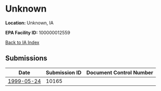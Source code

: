 # Unknown

**Location:** Unknown, IA

**EPA Facility ID:** 100000012559

[Back to IA Index](../../index.md)

## Submissions

| Date | Submission ID | Document Control Number |
|------|--------------|-------------------------|
| [1999-05-24](submissions/10165.md) | 10165 |  |
